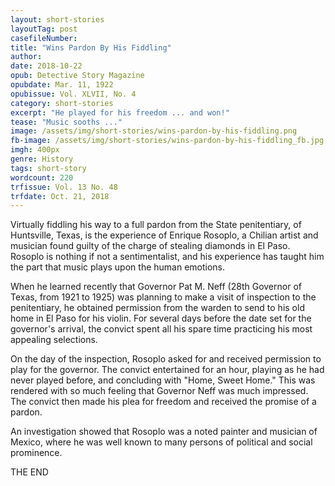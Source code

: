 ```yaml
---
layout: short-stories
layoutTag: post
casefileNumber: 
title: "Wins Pardon By His Fiddling"
author: 
date: 2018-10-22
opub: Detective Story Magazine 
opubdate: Mar. 11, 1922 
opubissue: Vol. XLVII, No. 4
category: short-stories
excerpt: "He played for his freedom ... and won!"
tease: "Music sooths ..."
image: /assets/img/short-stories/wins-pardon-by-his-fiddling.png
fb-image: /assets/img/short-stories/wins-pardon-by-his-fiddling_fb.jpg
imgh: 400px
genre: History
tags: short-story
wordcount: 220 
trfissue: Vol. 13 No. 48
trfdate: Oct. 21, 2018
---
```


Virtually fiddling his way to a full pardon from the State penitentiary, of  Huntsville, Texas, is the experience of Enrique Rosoplo, a Chilian artist and musician found guilty of the charge of stealing diamonds in El Paso. Rosoplo is nothing if not a sentimentalist, and his experience has taught him the part that music plays upon the human emotions.

When he learned recently that Governor Pat M. Neff (28th Governor of Texas, from 1921 to 1925) was planning to make a visit of inspection to the penitentiary, he obtained permission from the warden to send to his old home in El Paso for his violin. For several days before the date set for the governor's arrival, the convict spent all his spare time practicing his most appealing selections.

On the day of the inspection, Rosoplo asked for and received permission to play for the governor. The convict entertained for an hour, playing as he had never played before, and concluding with "Home, Sweet Home." This was rendered with so much feeling that Governor Neff was much impressed. The convict then made his plea for freedom and received the promise of a pardon.

An investigation showed that Rosoplo was a noted painter and musician of Mexico, where he was well known to many persons of political and social prominence.

<p id="theend">THE END</p>
